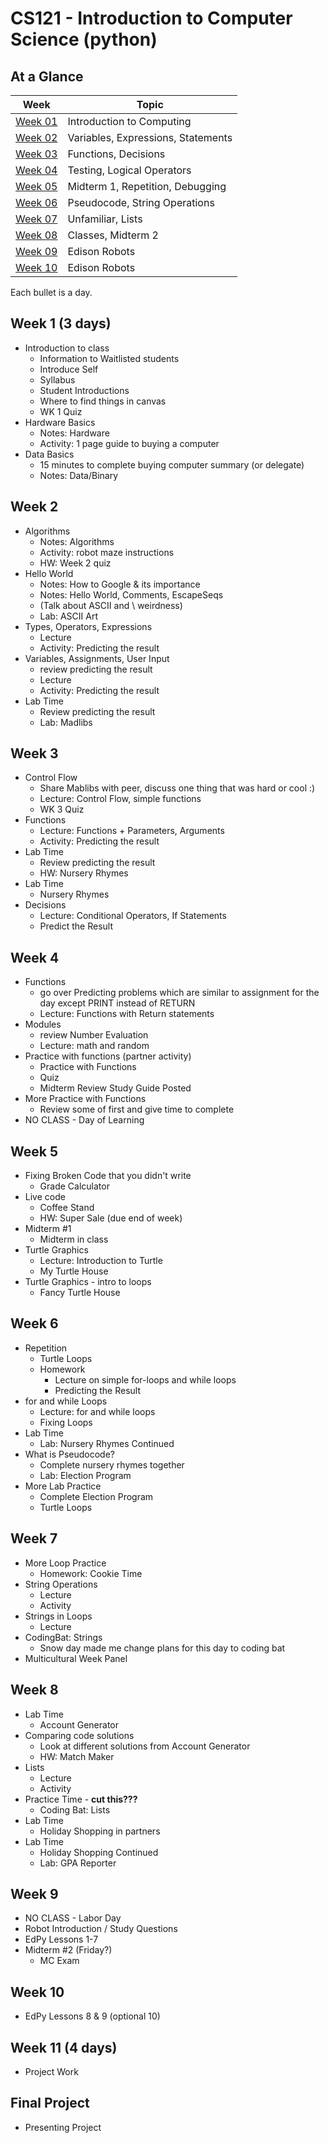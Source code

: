 # CS121 - Introduction to Computer Science (python)

## At a Glance

| Week                | Topic
|---------------------|-----------------------------------------
| [Week 01](#week-1)  | Introduction to Computing
| [Week 02](#week-2)  | Variables, Expressions, Statements
| [Week 03](#week-3)  | Functions, Decisions
| [Week 04](#week-4)  | Testing, Logical Operators
| [Week 05](#week-5)  | Midterm 1, Repetition, Debugging
| [Week 06](#week-6)  | Pseudocode, String Operations
| [Week 07](#week-7)  | Unfamiliar, Lists
| [Week 08](#week-8)  | Classes, Midterm 2
| [Week 09](#week-9)  | Edison Robots
| [Week 10](#week-10) | Edison Robots

Each bullet is a day.

## Week 1 (3 days)
+ Introduction to class
  - Information to Waitlisted students
  - Introduce Self
  - Syllabus
  - Student Introductions
  - Where to find things in canvas
  - WK 1 Quiz
+ Hardware Basics
  - Notes: Hardware
  - Activity: 1 page guide to buying a computer
+ Data Basics
  - 15 minutes to complete buying computer summary (or delegate)
  - Notes: Data/Binary

## Week 2
+ Algorithms
  - Notes: Algorithms
  - Activity: robot maze instructions
  - HW: Week 2 quiz
+ Hello World
  - Notes: How to Google & its importance
  - Notes: Hello World, Comments, EscapeSeqs
  - (Talk about ASCII and \\ weirdness)
  - Lab: ASCII Art
+ Types, Operators, Expressions
  - Lecture
  - Activity: Predicting the result
+ Variables, Assignments, User Input
  - review predicting the result
  - Lecture
  - Activity: Predicting the result
+ Lab Time
  - Review predicting the result
  - Lab: Madlibs

## Week 3
+ Control Flow
  - Share Mablibs with peer, discuss one thing that was hard or cool :)
  - Lecture: Control Flow, simple functions
  - WK 3 Quiz
+ Functions
  - Lecture: Functions + Parameters, Arguments
  - Activity: Predicting the result
+ Lab Time
  - Review predicting the result
  - HW: Nursery Rhymes
+ Lab Time
  - Nursery Rhymes
+ Decisions
  - Lecture: Conditional Operators, If Statements
  - Predict the Result

## Week 4
+ Functions
  - go over Predicting problems which are similar to assignment for the day except PRINT instead of RETURN
  - Lecture: Functions with Return statements
+ Modules
  - review Number Evaluation
  - Lecture: math and random
+ Practice with functions (partner activity)
  - Practice with Functions
  - Quiz
  - Midterm Review Study Guide Posted
+ More Practice with Functions
  - Review some of first and give time to complete
+ NO CLASS - Day of Learning

## Week 5
+ Fixing Broken Code that you didn't write
  - Grade Calculator
+ Live code
  - Coffee Stand
  - HW: Super Sale (due end of week)
+ Midterm \#1
  - Midterm in class
+ Turtle Graphics
  - Lecture: Introduction to Turtle
  - My Turtle House
+ Turtle Graphics - intro to loops
  - Fancy Turtle House

## Week 6
+ Repetition
  - Turtle Loops
  - Homework
    - Lecture on simple for-loops and while loops
    - Predicting the Result
+ for and while Loops
  - Lecture: for and while loops
  - Fixing Loops
+ Lab Time
  - Lab: Nursery Rhymes Continued
+ What is Pseudocode?
  - Complete nursery rhymes together
  - Lab: Election Program
+ More Lab Practice
  - Complete Election Program
  - Turtle Loops

## Week 7
+ More Loop Practice
  - Homework: Cookie Time
+ String Operations
  - Lecture
  - Activity
+ Strings in Loops
  - Lecture
+ CodingBat: Strings
  - Snow day made me change plans for this day to coding bat
+ Multicultural Week Panel

## Week 8
+ Lab Time
  - Account Generator
+ Comparing code solutions
  - Look at different solutions from Account Generator
  - HW: Match Maker
+ Lists
  - Lecture
  - Activity
+ Practice Time - **cut this???**
  - Coding Bat: Lists
+ Lab Time
  - Holiday Shopping in partners
+ Lab Time
  - Holiday Shopping Continued
  - Lab: GPA Reporter

## Week 9
+ NO CLASS - Labor Day
+ Robot Introduction / Study Questions
+ EdPy Lessons 1-7
+ Midterm \#2 (Friday?)
  - MC Exam

## Week 10
+ EdPy Lessons 8 & 9 (optional 10)

## Week 11 (4 days)
+ Project Work

## Final Project
+ Presenting Project
